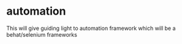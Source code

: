 automation 
==========

This will give guiding light to automation framework which will be a behat/selenium frameworks
